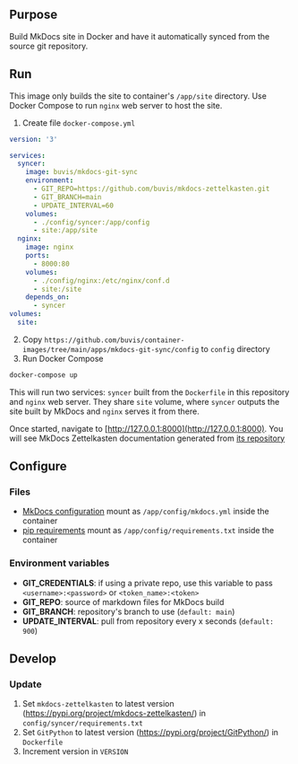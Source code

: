 ## Purpose
Build MkDocs site in Docker and have it automatically synced from the source git repository.

## Run
This image only builds the site to container's `/app/site` directory. Use Docker Compose to run `nginx` web server to host the site.

1. Create file `docker-compose.yml`
  ``` yaml
  version: '3'

  services:
    syncer:
      image: buvis/mkdocs-git-sync
      environment:
        - GIT_REPO=https://github.com/buvis/mkdocs-zettelkasten.git
        - GIT_BRANCH=main
        - UPDATE_INTERVAL=60
      volumes:
        - ./config/syncer:/app/config
        - site:/app/site
    nginx:
      image: nginx
      ports:
        - 8000:80
      volumes:
        - ./config/nginx:/etc/nginx/conf.d
        - site:/site
      depends_on:
        - syncer
  volumes:
    site:
```
2. Copy `https://github.com/buvis/container-images/tree/main/apps/mkdocs-git-sync/config` to `config` directory
3. Run Docker Compose
  ``` bash
  docker-compose up
  ```

This will run two services: `syncer` built from the `Dockerfile` in this repository and `nginx` web server. They share `site` volume, where `syncer` outputs the site built by MkDocs and `nginx` serves it from there.

Once started, navigate to [http://127.0.0.1:8000](http://127.0.0.1:8000). You will see MkDocs Zettelkasten documentation generated from [its repository](https://github.com/buvis/mkdocs-zettelkasten)

## Configure

### Files
- [MkDocs configuration](https://www.mkdocs.org/user-guide/configuration/) mount as `/app/config/mkdocs.yml` inside the container
- [pip requirements](https://pip.pypa.io/en/latest/reference/requirements-file-format/) mount as `/app/config/requirements.txt` inside the container

### Environment variables
  - **GIT_CREDENTIALS**: if using a private repo, use this variable to pass `<username>:<password>` or `<token_name>:<token>`
  - **GIT_REPO**: source of markdown files for MkDocs build
  - **GIT_BRANCH**: repository's branch to use (`default: main`)
  - **UPDATE_INTERVAL**: pull from repository every x seconds (`default: 900`)

## Develop

### Update

1. Set `mkdocs-zettelkasten` to latest version (https://pypi.org/project/mkdocs-zettelkasten/) in `config/syncer/requirements.txt`
2. Set `GitPython` to latest version (https://pypi.org/project/GitPython/) in `Dockerfile`
3. Increment version in `VERSION`
